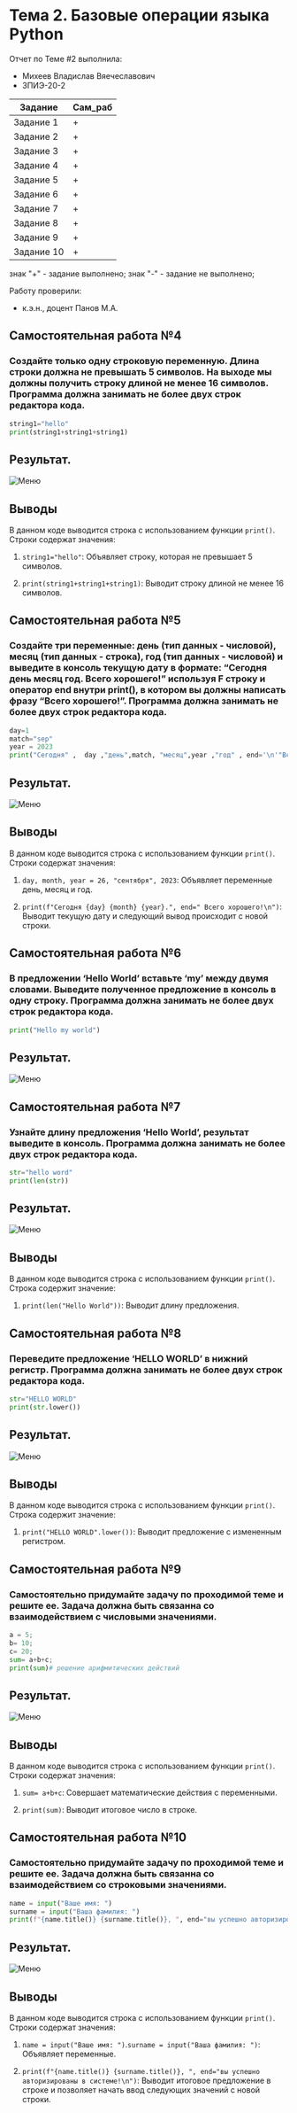 # Тема 2. Базовые операции языка Python
Отчет по Теме #2 выполнила:
- Михеев Владислав Вяечеславович
- ЗПИЭ-20-2

| Задание | Сам_раб |
| ------ | ------ |
| Задание 1 | + |
| Задание 2 | + |
| Задание 3 | + |
| Задание 4 | + |
| Задание 5 | + |
| Задание 6 | + |
| Задание 7 | + |
| Задание 8 | + |
| Задание 9 | + |
| Задание 10| + |

знак "+" - задание выполнено; знак "-" - задание не выполнено;

Работу проверили:
- к.э.н., доцент Панов М.А.




  
## Самостоятельная работа №4
### Создайте только одну строковую переменную. Длина строки должна не превышать 5 символов. На выходе мы должны получить строку длиной не менее 16 символов. Программа должна занимать не более двух строк редактора кода.

```python
string1="hello"
print(string1+string1+string1)
```
## Результат.
![Меню](https://github.com/vm24402/piton/blob/%D1%82%D0%B5%D0%BC%D0%B0-2/pic/Screenshot_1.4.jpg)

## Выводы

В данном коде выводится строка с использованием функции `print()`. Строки содержат значения:

1. `string1="hello"`: Объявляет строку, которая не превышает 5 символов.

2. `print(string1+string1+string1)`: Выводит строку длиной не менее 16 символов.
  
## Самостоятельная работа №5
### Создайте три переменные: день (тип данных - числовой), месяц (тип данных - строка), год (тип данных - числовой) и выведите в консоль текущую дату в формате: “Сегодня день месяц год. Всего хорошего!” используя F строку и оператор end внутри print(), в котором вы должны написать фразу “Всего хорошего!”. Программа должна занимать не более двух строк редактора кода.

```python
day=1
match="sep"
year = 2023
print("Сегодня" ,  day ,"день",match, "месяц",year ,"год" , end='\n'"Всего хорошего")
```
## Результат.
![Меню](https://github.com/vm24402/piton/blob/%D1%82%D0%B5%D0%BC%D0%B0-2/pic/Screenshot_1.5.jpg)

## Выводы

В данном коде выводится строка с использованием функции `print()`. Строки содержат значения:

1. `day, month, year = 26, "сентября", 2023`: Объявляет переменные день, месяц и год.

2. `print(f"Сегодня {day} {month} {year}.", end=" Всего хорошего!\n")`: Выводит текущую дату и следующий вывод происходит с новой строки.

## Самостоятельная работа №6
### В предложении ‘Hello World’ вставьте ‘my’ между двумя словами. Выведите полученное предложение в консоль в одну строку. Программа должна занимать не более двух строк редактора кода.

```python
print("Hello my world")
```
## Результат.
![Меню](https://github.com/vm24402/piton/blob/%D1%82%D0%B5%D0%BC%D0%B0-2/pic/Screenshot_1.6.jpg)


  
## Самостоятельная работа №7
### Узнайте длину предложения ‘Hello World’, результат выведите в консоль. Программа должна занимать не более двух строк редактора кода.

```python
str="hello word"
print(len(str))
```
## Результат.
![Меню](https://github.com/vm24402/piton/blob/%D1%82%D0%B5%D0%BC%D0%B0-2/pic/Screenshot_1.7.jpg)

## Выводы

В данном коде выводится строка с использованием функции `print()`. Строка содержит значение:

1. `print(len("Hello World"))`: Выводит длину предложения.

## Самостоятельная работа №8
### Переведите предложение ‘HELLO WORLD’ в нижний регистр. Программа должна занимать не более двух строк редактора кода.

```python
str="HELLO WORLD"
print(str.lower())
```
## Результат.
![Меню](https://github.com/vm24402/piton/blob/%D1%82%D0%B5%D0%BC%D0%B0-2/pic/Screenshot_1.8.jpg)

## Выводы

В данном коде выводится строка с использованием функции `print()`. Строка содержит значение:

1. `print("HELLO WORLD".lower())`: Выводит предложение с измененным регистром.


  
## Самостоятельная работа №9
### Самостоятельно придумайте задачу по проходимой теме и решите ее. Задача должна быть связанна со взаимодействием с числовыми значениями.

```python
a = 5;
b= 10;
c= 20;
sum= a+b+c;
print(sum)# решение арифмитических действий

```
## Результат.
![Меню](https://github.com/vm24402/piton/blob/%D1%82%D0%B5%D0%BC%D0%B0-2/pic/Screenshot_1.9.jpg)

## Выводы

В данном коде выводится строка с использованием функции `print()`. Строки содержат значения:

1. `sum= a+b+c`: Совершает математические действия с переменными.

2. `print(sum)`: Выводит итоговое число в строке.
  
## Самостоятельная работа №10
### Самостоятельно придумайте задачу по проходимой теме и решите ее. Задача должна быть связанна со взаимодействием со строковыми значениями.

```python
name = input("Ваше имя: ")
surname = input("Ваша фамилия: ")
print(f"{name.title()} {surname.title()}, ", end="вы успешно авторизированы в системе!\n")
```
## Результат.
![Меню](https://github.com/vm24402/piton/blob/%D1%82%D0%B5%D0%BC%D0%B0-2/pic/Screenshot_1.10.jpg)

## Выводы

В данном коде выводится строка с использованием функции `print()`. Строки содержат значения:

1. `name = input("Ваше имя: ")`.`surname = input("Ваша фамилия: ")`: Объявляет переменные.

2. `print(f"{name.title()} {surname.title()}, ", end="вы успешно авторизированы в системе!\n")`: Выводит итоговое предложение в строке и позволяет начать ввод следующих значений с новой строки.
